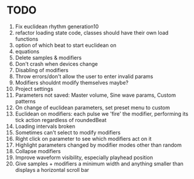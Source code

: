 #  TODO

1) Fix euclidean rhythm generation10
3) refactor loading state code, classes should have their own load functions
4) option of which beat to start euclidean on
5) equations
6) Delete samples & modifiers
7) Don't crash when devices change 
8) Disabling of modifiers
9) Throw errors/don't allow the user to enter invalid params
10) Modifiers shouldnt modify themselves maybe?
11) Project settings
12) Parameters not saved: Master volume, Sine wave params, Custom patterns
13) On change of euclidean parameters, set preset menu to custom
14) Euclidean on modifiers: each pulse we 'fire' the modifier, performing its tick action regardless of roundedBeat
15) Loading intervals broken
16) Sometimes can't select to modify modifiers
17) Right click on parameter to see which modifiers act on it
18) Highlight parameters changed by modifier modes other than random
19) Collapse modifiers
20) Improve waveform visibility, especially playhead position
21) Give samples + modifiers a minimum width and anything smaller than displays a horizontal scroll bar

